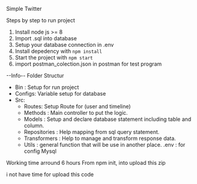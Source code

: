 Simple Twitter

Steps by step to run project
1. Install node js >= 8 
2. Import .sql into database
3. Setup your database connection in .env
4. Install depedency with `npm install`
5. Start the project with `npm start`
6. import postman_colection.json in postman for test program


--Info--
Folder Structur
- Bin : Setup for run project
- Configs: Variable setup for database
- Src: 
    - Routes: Setup Route for (user and timeline)
    - Methods   : Main controller to put the logic.
    - Models        : Setup and declare database statement including table and column.
    - Repositories  : Help mapping from sql query statement.
    - Transformers  : Help to manage and transform response data.
    - Utils         : general function that will be use in another place.
.env : for config Mysql

Working time arround 6 hours
From npm init, into upload this zip 

i not have time for upload this code